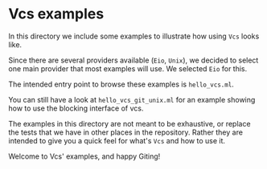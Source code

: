 # Vcs examples

In this directory we include some examples to illustrate how using `Vcs` looks like.

Since there are several providers available (`Eio`, `Unix`), we decided to select one main provider that most examples will use. We selected `Eio` for this.

The intended entry point to browse these examples is `hello_vcs.ml`.

You can still have a look at `hello_vcs_git_unix.ml` for an example showing how to use the blocking interface of vcs.

The examples in this directory are not meant to be exhaustive, or replace the tests that we have in other places in the repository. Rather they are intended to give you a quick feel for what's `Vcs` and how to use it.

Welcome to Vcs' examples, and happy Giting!
